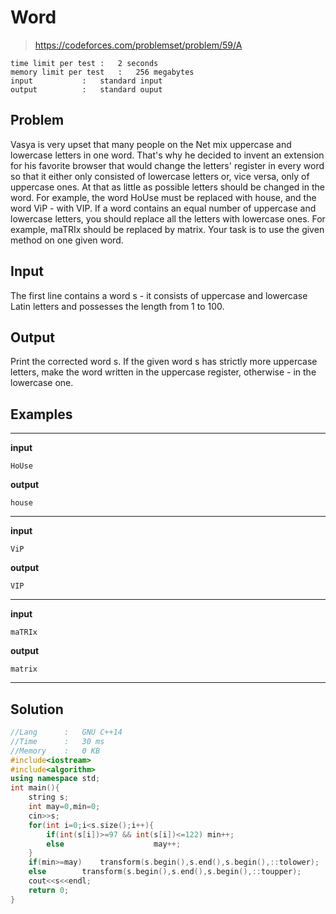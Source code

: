 # Word

> https://codeforces.com/problemset/problem/59/A

```
time limit per test	:	2 seconds
memory limit per test	:	256 megabytes
input			:	standard input
output			:	standard ouput
```

## Problem

Vasya is very upset that many people on the Net mix uppercase and lowercase letters in one word. That's why he decided to invent an extension for his favorite browser that would change the letters' register in every word so that it either only consisted of lowercase letters or, vice versa, only of uppercase ones. At that as little as possible letters should be changed in the word. For example, the word HoUse must be replaced with house, and the word ViP - with VIP. If a word contains an equal number of uppercase and lowercase letters, you should replace all the letters with lowercase ones. For example, maTRIx should be replaced by matrix. Your task is to use the given method on one given word.

## Input

The first line contains a word s - it consists of uppercase and lowercase Latin letters and possesses the length from 1 to 100.

## Output

Print the corrected word s. If the given word s has strictly more uppercase letters, make the word written in the uppercase register, otherwise - in the lowercase one.

## Examples

---
**input**
```
HoUse
```
**output**
```
house
```
---
**input**
```
ViP
```
**output**
```
VIP
```
---
**input**
```
maTRIx
```
**output**
```
matrix
```
---

## Solution

```c++
//Lang		:	GNU C++14
//Time		:	30 ms
//Memory	:	0 KB
#include<iostream>
#include<algorithm>
using namespace std;
int main(){
	string s;
	int may=0,min=0;
	cin>>s;
	for(int i=0;i<s.size();i++){
		if(int(s[i])>=97 && int(s[i])<=122)	min++;
		else					may++;
	}
	if(min>=may)	transform(s.begin(),s.end(),s.begin(),::tolower);
	else		transform(s.begin(),s.end(),s.begin(),::toupper);
	cout<<s<<endl;
	return 0;
}
```
